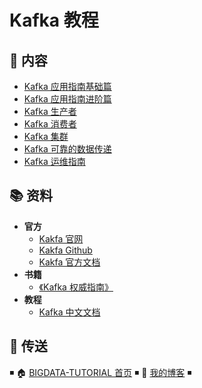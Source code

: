 # Kafka 教程

## 📖 内容

- [Kafka 应用指南基础篇](kafka-basic.md)
- [Kafka 应用指南进阶篇](kafka-advance.md)
- [Kafka 生产者](kafka-producer.md)
- [Kafka 消费者](kafka-consumer.md)
- [Kafka 集群](kafka-cluster.md)
- [Kafka 可靠的数据传递](kafka-reliable-transmission.md)
- [Kafka 运维指南](kafka-ops.md)

## 📚 资料

- **官方**
  - [Kakfa 官网](http://kafka.apache.org/)
  - [Kakfa Github](https://github.com/apache/kafka)
  - [Kakfa 官方文档](https://kafka.apache.org/documentation/)
- **书籍**
  - [《Kafka 权威指南》](https://item.jd.com/12270295.html)
- **教程**
  - [Kafka 中文文档](https://github.com/apachecn/kafka-doc-zh)

## 🚪 传送

◾ 🏠 [BIGDATA-TUTORIAL 首页](https://github.com/dunwu/bigdata-tutorial) ◾ 🎯 [我的博客](https://github.com/dunwu/blog) ◾
